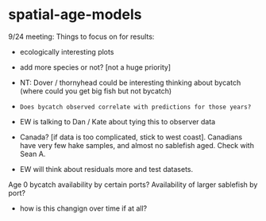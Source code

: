 # spatial-age-models

9/24 meeting: 
Things to focus on for results: 
  - ecologically interesting plots
  - add more species or not? [not a huge priority]
  -   NT: Dover / thornyhead could be interesting thinking about bycatch (where could you get big fish but not bycatch)
  -     Does bycatch observed correlate with predictions for those years? 
  -   EW is talking to Dan / Kate about tying this to observer data 
  - Canada? [if data is too complicated, stick to west coast]. Canadians have very few hake samples, and almost no sablefish aged. Check with Sean A.

  - EW will think about residuals more and test datasets. 

Age 0 bycatch availability by certain ports?
Availability of larger sablefish by port?
  - how is this changign over time if at all? 
